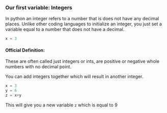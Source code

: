 ### Our first variable: Integers
In python an integer refers to a number that is does not have any decimal places.  Unlike other coding languages to initialize an integer, you just set a variable equal to a number that does not have a decimal.

```python
x = 3
```

#### Official Definition:

These are often called just integers or ints, are positive or negative whole numbers with no decimal point.

You can add integers together which will result in another integer.

```python
x = 3
y = 6
z = x+y
```

This will give you a new variable `z` which is equal to 9
